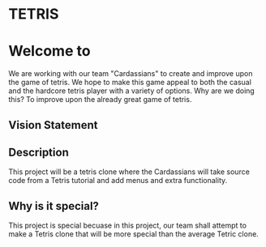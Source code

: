 # TETRIS

# Welcome to 
We are working with our team "Cardassians" to create and improve upon the game of tetris. We hope to make this game appeal to both the casual and the hardcore tetris player with a variety of options. Why are we doing this? To improve upon the already great game of tetris.

## Vision Statement

## Description
This project will be a tetris clone where the Cardassians will take source code from a Tetris tutorial and add menus and extra functionality.
## Why is it special?
This project is special becuase in this project, our team shall attempt to make a Tetris clone that will be more special than the average Tetric clone. 
